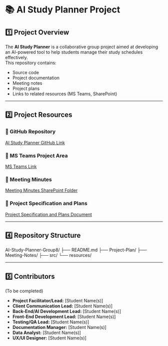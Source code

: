 # 📚 AI Study Planner Project

## 1️⃣ Project Overview
The **AI Study Planner** is a collaborative group project aimed at developing an AI-powered tool to help students manage their study schedules effectively.  
This repository contains:
- Source code
- Project documentation
- Meeting notes
- Project plans
- Links to related resources (MS Teams, SharePoint)

---

## 2️⃣ Project Resources

### 📂 GitHub Repository
[AI Study Planner GitHub Link](https://github.com/Meiliyuri0513/AI-Study-Planner-Group8.git)

### 💬 MS Teams Project Area
[MS Teams Link](https://teams.microsoft.com/l/channel/19%3A878c9bc400744c2388c6fddd909a99eb%40thread.tacv2/Group%208?groupId=e524efef-b404-40f0-a05e-8dd542306098&tenantId=05894af0-cb28-46d8-8716-74cdb46e2226&ngc=true)

### 📝 Meeting Minutes
[Meeting Minutes SharePoint Folder](https://uniwa.sharepoint.com/:f:/r/teams/CITS5206SEM-22025-Group8/Shared%20Documents/Group%208/Meeting%20Minutes?csf=1&web=1&e=2pU9t4)

### 📅 Project Specification and Plans
[Project Specification and Plans Document](https://uniwa.sharepoint.com/:w:/r/teams/CITS5206SEM-22025-Group8/Shared%20Documents/Group%208/2025-08-03%20-%20Project%20Specification%20and%20Plans%20(Ai%20First%20DRAFT).docx?d=w07de8b6aa1964b9790ed4f46c9dc61c0&csf=1&web=1&e=p3Awge)

---

## 4️⃣ Repository Structure
AI-Study-Planner-Group8/
├── README.md
├── Project-Plan/
├── Meeting-Notes/
├── src/
└── resources/

---

## 5️⃣ Contributors
(To be completed)

- **Project Facilitator/Lead:** [Student Name(s)]  
- **Client Communication Lead:** [Student Name(s)]  
- **Back-End/AI Development Lead:** [Student Name(s)]  
- **Front-End Development Lead:** [Student Name(s)]  
- **Testing/QA Lead:** [Student Name(s)]  
- **Documentation Manager:** [Student Name(s)]  
- **Data Analyst:** [Student Name(s)]  
- **UX/UI Designer:** [Student Name(s)]  